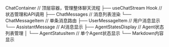 ChatContainer                    // 顶层容器，管理整体聊天流程
├── useChatStream Hook          // 状态管理和API调用
├── ChatMessages                // 消息列表渲染
└── ChatMessageItem             // 单条消息路由
    ├── UserMessageItem         // 用户消息显示
    └── AssistantMessage        // AI消息显示
        ├── AgentStatesDisplay  // Agent状态列表管理
        │   └── AgentStatusItem // 单个Agent状态显示
        └── Markdown内容显示